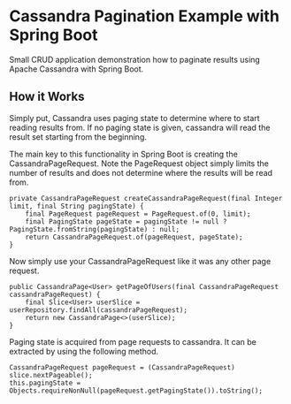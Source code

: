 # Cassandra Pagination Example with Spring Boot

Small CRUD application demonstration how to paginate results using Apache Cassandra with Spring Boot.

## How it Works
Simply put, Cassandra uses paging state to determine where to start reading results from. If no paging state is given,
cassandra will read the result set starting from the beginning.

The main key to this functionality in Spring Boot is creating the CassandraPageRequest.
Note the PageRequest object simply limits the number of results and does not determine where the results will be read from.
```
private CassandraPageRequest createCassandraPageRequest(final Integer limit, final String pagingState) {
    final PageRequest pageRequest = PageRequest.of(0, limit);
    final PagingState pageState = pagingState != null ? PagingState.fromString(pagingState) : null;
    return CassandraPageRequest.of(pageRequest, pageState);
}
```

Now simply use your CassandraPageRequest like it was any other page request.
```
public CassandraPage<User> getPageOfUsers(final CassandraPageRequest cassandraPageRequest) {
    final Slice<User> userSlice = userRepository.findAll(cassandraPageRequest);
    return new CassandraPage<>(userSlice);
}
```

Paging state is acquired from page requests to cassandra. It can be extracted by using the following method. 
```
CassandraPageRequest pageRequest = (CassandraPageRequest) slice.nextPageable();
this.pagingState = Objects.requireNonNull(pageRequest.getPagingState()).toString();
```


